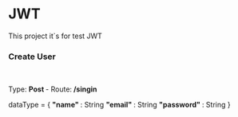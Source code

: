 # JWT

This project it`s for  test JWT

<h3>Create User  </h3> <br/>

 Type: <strong> Post </strong> - Route:<strong> /singin </strong>   <br/>

dataType = {
	<strong> "name" </strong> : String
	<strong> "email" </strong>  :   String
	<strong> "password"  </strong> : String
}
<br/>
